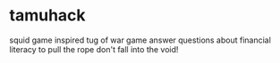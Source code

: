 # tamuhack
squid game inspired tug of war game
answer questions about financial literacy to pull the rope
don't fall into the void!
